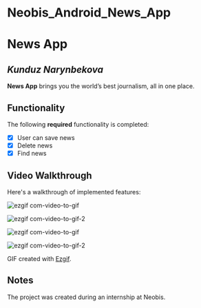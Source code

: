 # Neobis_Android_News_App
# News App

## *Kunduz Narynbekova*

**News App** brings you the world’s best journalism, all in one place.


## Functionality

The following **required** functionality is completed:
* [x] User can save news
* [x] Delete news
* [x] Find news

## Video Walkthrough

Here's a walkthrough of implemented features:


![ezgif com-video-to-gif](https://github.com/KunduzNbkva/Neobis_Android_News_App/assets/57134232/70aa0d2c-e96c-4294-9f6f-89a017b2ac43)

![ezgif com-video-to-gif-2](https://github.com/KunduzNbkva/Neobis_Android_News_App/assets/57134232/5b26a538-b07d-4887-a4bd-c5026f9fb431)

![ezgif com-video-to-gif](https://github.com/KunduzNbkva/Neobis_Android_News_App/assets/57134232/e8b664b4-446e-43d9-b083-c4f32af50abf)

![ezgif com-video-to-gif-2](https://github.com/KunduzNbkva/Neobis_Android_News_App/assets/57134232/06a1fd33-ca4a-470a-b542-41d385b672b9)

GIF created with [Ezgif](https://ezgif.com/maker).

## Notes 

The project was created during an internship at Neobis.

